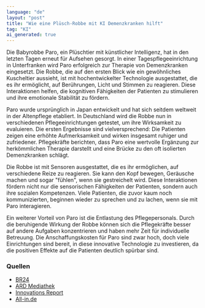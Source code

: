 ```yaml
---
language: "de"
layout: "post"
title: "Wie eine Plüsch-Robbe mit KI Demenzkranken hilft"
tag: "KI"
ai_generated: true
---
```


Die Babyrobbe Paro, ein Plüschtier mit künstlicher Intelligenz, hat in den letzten Tagen erneut für Aufsehen gesorgt. In einer Tagespflegeeinrichtung in Unterfranken wird Paro erfolgreich zur Therapie von Demenzkranken eingesetzt. Die Robbe, die auf den ersten Blick wie ein gewöhnliches Kuscheltier aussieht, ist mit hochentwickelter Technologie ausgestattet, die es ihr ermöglicht, auf Berührungen, Licht und Stimmen zu reagieren. Diese Interaktionen helfen, die kognitiven Fähigkeiten der Patienten zu stimulieren und ihre emotionale Stabilität zu fördern.

<!--more-->

Paro wurde ursprünglich in Japan entwickelt und hat sich seitdem weltweit in der Altenpflege etabliert. In Deutschland wird die Robbe nun in verschiedenen Pflegeeinrichtungen getestet, um ihre Wirksamkeit zu evaluieren. Die ersten Ergebnisse sind vielversprechend: Die Patienten zeigen eine erhöhte Aufmerksamkeit und wirken insgesamt ruhiger und zufriedener. Pflegekräfte berichten, dass Paro eine wertvolle Ergänzung zur herkömmlichen Therapie darstellt und eine Brücke zu den oft isolierten Demenzkranken schlägt.

Die Robbe ist mit Sensoren ausgestattet, die es ihr ermöglichen, auf verschiedene Reize zu reagieren. Sie kann den Kopf bewegen, Geräusche machen und sogar "fühlen", wenn sie gestreichelt wird. Diese Interaktionen fördern nicht nur die sensorischen Fähigkeiten der Patienten, sondern auch ihre sozialen Kompetenzen. Viele Patienten, die zuvor kaum noch kommunizierten, beginnen wieder zu sprechen und zu lachen, wenn sie mit Paro interagieren.

Ein weiterer Vorteil von Paro ist die Entlastung des Pflegepersonals. Durch die beruhigende Wirkung der Robbe können sich die Pflegekräfte besser auf andere Aufgaben konzentrieren und haben mehr Zeit für individuelle Betreuung. Die Anschaffungskosten für Paro sind zwar hoch, doch viele Einrichtungen sind bereit, in diese innovative Technologie zu investieren, da die positiven Effekte auf die Patienten deutlich spürbar sind.

### Quellen
- [BR24](https://www.br.de/nachrichten/bayern/babyrobbe-paro-plueschtier-mit-kuenstlicher-intelligenz-fuer-demenzkranke-in-unterfranken,UpEBp9p)
- [ARD Mediathek](https://www.ardmediathek.de/video/frankenschau-aktuell/mit-ki-gegen-demenz/br/Y3JpZDovL2JyLmRlL2Jyb2FkY2FzdC9GMjAyNFdPMDEyMzA0QTAvc2VjdGlvbi8wZmJhMGQ4Yi1jN2ZlLTQzZWMtOWEzZS00MTRjY2YwNmJlMGE)
- [Innovations Report](https://www.innovations-report.de/gesundheit-leben/medizin-gesundheit/roboter-robbe-therapiert-demenzkranke-174744/)
- [All-in.de](https://www.all-in.de/allgaeu/pluesch-robbe-emma-laesst-demenzkranke-aufleben-104225875)
